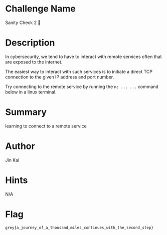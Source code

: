 # Challenge Name

Sanity Check 2 🍼

# Description

In cybersecurity, we tend to have to interact with remote services often that are exposed to the internet.

The easiest way to interact with such services is to initiate a direct TCP connection to the given IP address and port number.

Try connecting to the remote service by running the `nc ... ...` command below in a linux terminal.

# Summary

learning to connect to a remote service

# Author

Jin Kai

# Hints

N/A

# Flag

`grey{a_journey_of_a_thousand_miles_continues_with_the_second_step}`
